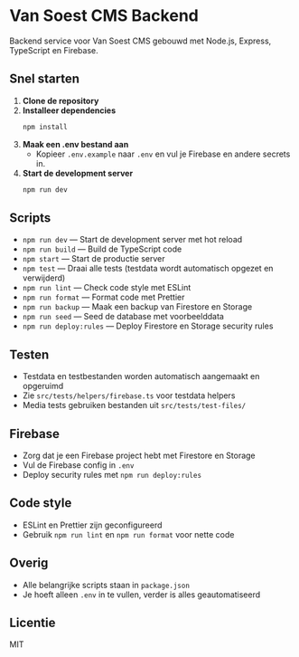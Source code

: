 # Van Soest CMS Backend

Backend service voor Van Soest CMS gebouwd met Node.js, Express, TypeScript en Firebase.

## Snel starten

1. **Clone de repository**
2. **Installeer dependencies**
   ```bash
   npm install
   ```
3. **Maak een .env bestand aan**
   - Kopieer `.env.example` naar `.env` en vul je Firebase en andere secrets in.
4. **Start de development server**
   ```bash
   npm run dev
   ```

## Scripts

- `npm run dev` — Start de development server met hot reload
- `npm run build` — Build de TypeScript code
- `npm start` — Start de productie server
- `npm test` — Draai alle tests (testdata wordt automatisch opgezet en verwijderd)
- `npm run lint` — Check code style met ESLint
- `npm run format` — Format code met Prettier
- `npm run backup` — Maak een backup van Firestore en Storage
- `npm run seed` — Seed de database met voorbeelddata
- `npm run deploy:rules` — Deploy Firestore en Storage security rules

## Testen

- Testdata en testbestanden worden automatisch aangemaakt en opgeruimd
- Zie `src/tests/helpers/firebase.ts` voor testdata helpers
- Media tests gebruiken bestanden uit `src/tests/test-files/`

## Firebase

- Zorg dat je een Firebase project hebt met Firestore en Storage
- Vul de Firebase config in `.env`
- Deploy security rules met `npm run deploy:rules`

## Code style

- ESLint en Prettier zijn geconfigureerd
- Gebruik `npm run lint` en `npm run format` voor nette code

## Overig

- Alle belangrijke scripts staan in `package.json`
- Je hoeft alleen `.env` in te vullen, verder is alles geautomatiseerd

## Licentie

MIT
